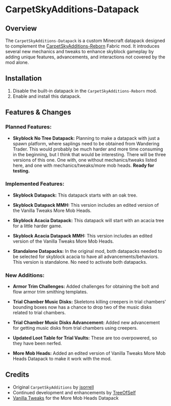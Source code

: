 # CarpetSkyAdditions-Datapack

## Overview
The `CarpetSkyAdditions-Datapack` is a custom Minecraft datapack designed to complement the [CarpetSkyAdditions-Reborn](https://github.com/TreeOfSelf/CarpetSkyAdditions-Reborn) Fabric mod. It introduces several new mechanics and tweaks to enhance skyblock gameplay by adding unique features, advancements, and interactions not covered by the mod alone.

## Installation
1. Disable the built-in datapack in the `CarpetSkyAdditions-Reborn` mod.
2. Enable and install this datapack.

## Features & Changes

### Planned Features:

- **Skyblock No Tree Datapack:** Planning to make a datapack with just a spawn platform, where saplings need to be obtained from Wandering Trader. This would probably be much harder and more time consuming in the beginning, but I think that would be interesting. There will be three versions of this one. One with, one without mechanics/tweaks listed here, and one with mechanics/tweaks/more mob heads. **Ready for testing.**

### Implemented Features:

- **Skyblock Datapack:** This datapack starts with an oak tree.

- **Skyblock Datapack MMH:** This version includes an edited version of the Vanilla Tweaks More Mob Heads.
  
- **Skyblock Acacia Datapack:** This datapack will start with an acacia tree for a little harder game.

- **Skyblock Acacia Datapack MMH:** This version includes an edited version of the Vanilla Tweaks More Mob Heads.

- **Standalone Datapacks:** In the original mod, both datapacks needed to be selected for skyblock acacia to have all advancements/behaviors. This version is standalone. No need to activate both datapacks.

### New Additions:

- **Armor Trim Challenges:** Added challenges for obtaining the bolt and flow armor trim smithing templates.

- **Trial Chamber Music Disks:** Skeletons killing creepers in trial chambers' bounding boxes now has a chance to drop two of the music disks related to trial chambers.

- **Trial Chamber Music Disks Advancement:** Added new advancement for getting music disks from trial chambers using creepers.

- **Updated Loot Table for Trial Vaults:** These are too overpowered, so they have been nerfed.

- **More Mob Heads:** Added an edited version of Vanilla Tweaks More Mob Heads Datapack to make it work with the mod.

## Credits
- Original `CarpetSkyAdditions` by [jsorrell](https://github.com/jsorrell/CarpetSkyAdditions)
- Continued development and enhancements by [TreeOfSelf](https://github.com/TreeOfSelf/CarpetSkyAdditions-Reborn)
- [Vanilla Tweaks](https://vanillatweaks.net) for the More Mob Heads Datapack
